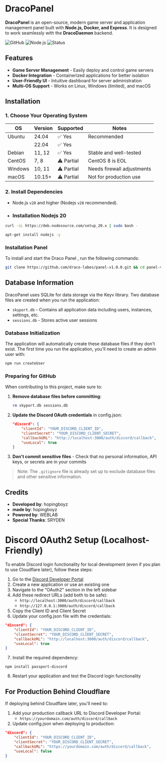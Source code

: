 # DracoPanel  

**DracoPanel** is an open-source, modern game server and application management panel built with **Node.js, Docker, and Express**. It is designed to work seamlessly with the **DracoDaemon** backend.  

![GitHub](https://img.shields.io/badge/license-MIT-blue) ![Node.js](https://img.shields.io/badge/Node.js-v20%2B-green) ![Status](https://img.shields.io/badge/status-active-brightgreen)  

## Features  
- **Game Server Management** - Easily deploy and control game servers  
- **Docker Integration** - Containerized applications for better isolation  
- **User-Friendly UI** - Intuitive dashboard for server administration  
- **Multi-OS Support** - Works on Linux, Windows (limited), and macOS  

## Installation  

### 1. Choose Your Operating System  

| OS         | Version  | Supported | Notes                         |
|------------|----------|-----------|-------------------------------|
| Ubuntu     | 24.04    | ✅ Yes    | Recommended                   |
|            | 22.04    | ✅ Yes    |                               |
| Debian     | 11, 12   | ✅ Yes    | Stable and well-tested        |
| CentOS     | 7, 8     | ⚠️ Partial | CentOS 8 is EOL              |
| Windows    | 10, 11   | ⚠️ Partial | Needs firewall adjustments   |
| macOS      | 10.15+   | ⚠️ Partial | Not for production use       |

### 2. Install Dependencies  

* Node.js `v20` and higher (Nodejs `v20` recommended).
* ### Installation Nodejs 20

```bash
curl -sL https://deb.nodesource.com/setup_20.x | sudo bash -
```
```bash
apt-get install nodejs -y
```

### Installation Panel

To install and start the Draco Panel , run the following commands:

```bash
git clone https://github.com/draco-labes/panel-v1.0.0.git && cd panel-v1.0.0 && npm install && npm run seed && npm run createUser && node .
```

## Database Information

DracoPanel uses SQLite for data storage via the Keyv library. Two database files are created when you run the application:

- `skyport.db` - Contains all application data including users, instances, settings, etc.
- `sessions.db` - Stores active user sessions

### Database Initialization

The application will automatically create these database files if they don't exist. The first time you run the application, you'll need to create an admin user with:

```bash
npm run createUser
```

### Preparing for GitHub

When contributing to this project, make sure to:

1. **Remove database files before committing**:
   ```bash
   rm skyport.db sessions.db
   ```
   
2. **Update the Discord OAuth credentials** in config.json:
   ```json
   "discord": {
       "clientId": "YOUR_DISCORD_CLIENT_ID",
       "clientSecret": "YOUR_DISCORD_CLIENT_SECRET",
       "callbackURL": "http://localhost:3000/auth/discord/callback",
       "useLocal": true
   }
   ```

3. **Don't commit sensitive files** - Check that no personal information, API keys, or secrets are in your commits

> Note: The `.gitignore` file is already set up to exclude database files and other sensitive information.

## Credits  
- **Developed by**: hopingboyz
- **made by**: hopingboyz   
- **Powered by**: WEBLAB  
- **Special Thanks**: SRYDEN

# Discord OAuth2 Setup (Localhost-Friendly)

To enable Discord login functionality for local development (even if you plan to use Cloudflare later), follow these steps:

1. Go to the [Discord Developer Portal](https://discord.com/developers/applications)
2. Create a new application or use an existing one
3. Navigate to the "OAuth2" section in the left sidebar
4. Add these redirect URLs (add both to be safe):
   - `http://localhost:3000/auth/discord/callback`
   - `http://127.0.0.1:3000/auth/discord/callback`
5. Copy the Client ID and Client Secret
6. Update your config.json file with the credentials:

```json
"discord": {
    "clientId": "YOUR_DISCORD_CLIENT_ID",
    "clientSecret": "YOUR_DISCORD_CLIENT_SECRET",
    "callbackURL": "http://localhost:3000/auth/discord/callback",
    "useLocal": true
}
```

7. Install the required dependency:
```
npm install passport-discord
```

8. Restart your application and test the Discord login functionality

## For Production Behind Cloudflare

If deploying behind Cloudflare later, you'll need to:

1. Add your production callback URL to Discord Developer Portal:
   - `https://yourdomain.com/auth/discord/callback`
2. Update config.json when deploying to production:
```json
"discord": {
    "clientId": "YOUR_DISCORD_CLIENT_ID",
    "clientSecret": "YOUR_DISCORD_CLIENT_SECRET",
    "callbackURL": "https://yourdomain.com/auth/discord/callback",
    "useLocal": false
}
```
